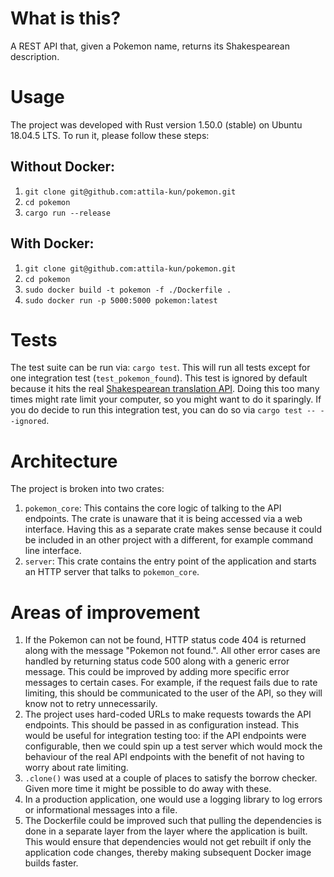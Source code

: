 # What is this?

A REST API that, given a Pokemon name, returns its Shakespearean description.

# Usage

The project was developed with Rust version 1.50.0 (stable) on Ubuntu 18.04.5 LTS. To run it, please follow these steps:

## Without Docker:

1. `git clone git@github.com:attila-kun/pokemon.git`
2. `cd pokemon`
3. `cargo run --release`

## With Docker:

1. `git clone git@github.com:attila-kun/pokemon.git`
2. `cd pokemon`
3. `sudo docker build -t pokemon -f ./Dockerfile .`
4. `sudo docker run -p 5000:5000 pokemon:latest`

# Tests

The test suite can be run via: `cargo test`. This will run all tests except for one integration test (`test_pokemon_found`). This test is ignored by default because it hits the real [Shakespearean translation API](https://funtranslations.com/api/shakespeare). Doing this too many times might rate limit your computer, so you might want to do it sparingly. If you do decide to run this integration test, you can do so via `cargo test -- --ignored`.

# Architecture

The project is broken into two crates:

1. `pokemon_core`: This contains the core logic of talking to the API endpoints. The crate is unaware that it is being accessed via a web interface. Having this as a separate crate makes sense because it could be included in an other project with a different, for example command line interface.
2. `server`: This crate contains the entry point of the application and starts an HTTP server that talks to `pokemon_core`.

# Areas of improvement

1. If the Pokemon can not be found, HTTP status code 404 is returned along with the message "Pokemon not found.". All other error cases are handled by returning status code 500 along with a generic error message. This could be improved by adding more specific error messages to certain cases. For example, if the request fails due to rate limiting, this should be communicated to the user of the API, so they will know not to retry unnecessarily.
2. The project uses hard-coded URLs to make requests towards the API endpoints. This should be passed in as configuration instead. This would be useful for integration testing too: if the API endpoints were configurable, then we could spin up a test server which would mock the behaviour of the real API endpoints with the benefit of not having to worry about rate limiting.
3. `.clone()` was used at a couple of places to satisfy the borrow checker. Given more time it might be possible to do away with these.
4. In a production application, one would use a logging library to log errors or informational messages into a file.
5. The Dockerfile could be improved such that pulling the dependencies is done in a separate layer from the layer where the application is built. This would ensure that dependencies would not get rebuilt if only the application code changes, thereby making subsequent Docker image builds faster.